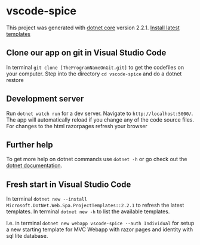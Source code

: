 # vscode-spice

This project was generated with [dotnet core](https://dotnet.microsoft.com/download/) version 2.2.1.
[Install latest templates](https://www.nuget.org/packages/Microsoft.DotNet.Web.Spa.ProjectTemplates)

## Clone our app on git in Visual Studio Code

In terminal `git clone [TheProgramNameOnGit.git]` to get the codefiles on your computer. Step into the directory `cd vscode-spice` and do a dotnet restore

## Development server

Run `dotnet watch run` for a dev server. Navigate to `http://localhost:5000/`. The app will automatically reload if you change any of the code source files. For changes to the html razorpages refresh your browser

## Further help

To get more help on dotnet commands use `dotnet -h` or go check out the [dotnet documentation](https://docs.microsoft.com/nl-be/dotnet/).

## Fresh start in Visual Studio Code

In terminal `dotnet new --install Microsoft.DotNet.Web.Spa.ProjectTemplates::2.2.1` to refresh the latest templates.
In terminal `dotnet new -h` to list the available templates.

I.e. in terminal `dotnet new webapp vscode-spice --auth Individual` for setup a new starting template for MVC Webapp with razor pages and identity with sql lite database.
